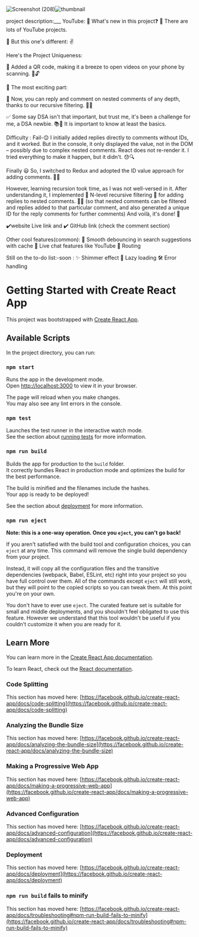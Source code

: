 ![Screenshot (208)](https://github.com/weberankit/YTReact/assets/94105514/b52d9e0c-fcf6-4a0e-8464-9ad3ae738d4c)![thumbnail](https://github.com/weberankit/YTReact/assets/94105514/98e7a67b-2bfb-42fc-b1d0-8f5bcd39b99a)

project description:___
YouTube: 🎇 What's new in this project❓ 🗼 There are lots of YouTube projects.

🎯 But this one's different: ✌️

Here's the Project Uniqueness:

🔵 Added a QR code, making it a breeze to open videos on your phone by scanning. 📱🔓

🔵 The most exciting part:

📣 Now, you can reply and comment on nested comments of any depth, thanks to our recursive filtering. 🧩🔁

✅ Some say DSA isn't that important, but trust me, it's been a challenge for me, a DSA newbie. 📚💪 It is important to know at least the basics.

Difficulty :
Fail-😌
I initially added replies directly to comments without IDs, and it worked. But in the console, it only displayed the value, not in the DOM – possibly due to complex nested comments. React does not re-render it. I tried everything to make it happen, but it didn't. 😓🔍

Finally 😃
So, I switched to Redux and adopted the ID value approach for adding comments. 🔄💬

However, learning recursion took time, as I was not well-versed in it. After understanding it, I implemented 🚨 N-level recursive filtering 🚨 for adding replies to nested comments. 🧠🔄 (so that nested comments can be filtered and replies added to that particular comment, and also generated a unique ID for the reply comments for further comments)
And voilà, it's done! 🎉

✔️website Live link and ✔️ GitHub link (check the comment section)

Other cool features(common):
🔵 Smooth debouncing in search suggestions with cache
🔵 Live chat features like YouTube
🔵 Routing

Still on the to-do list:-soon :
✨ Shimmer effect
📁 Lazy loading
🛠️ Error handling







# Getting Started with Create React App

This project was bootstrapped with [Create React App](https://github.com/facebook/create-react-app).

## Available Scripts

In the project directory, you can run:

### `npm start`

Runs the app in the development mode.\
Open [http://localhost:3000](http://localhost:3000) to view it in your browser.

The page will reload when you make changes.\
You may also see any lint errors in the console.

### `npm test`

Launches the test runner in the interactive watch mode.\
See the section about [running tests](https://facebook.github.io/create-react-app/docs/running-tests) for more information.

### `npm run build`

Builds the app for production to the `build` folder.\
It correctly bundles React in production mode and optimizes the build for the best performance.

The build is minified and the filenames include the hashes.\
Your app is ready to be deployed!

See the section about [deployment](https://facebook.github.io/create-react-app/docs/deployment) for more information.

### `npm run eject`

**Note: this is a one-way operation. Once you `eject`, you can't go back!**

If you aren't satisfied with the build tool and configuration choices, you can `eject` at any time. This command will remove the single build dependency from your project.

Instead, it will copy all the configuration files and the transitive dependencies (webpack, Babel, ESLint, etc) right into your project so you have full control over them. All of the commands except `eject` will still work, but they will point to the copied scripts so you can tweak them. At this point you're on your own.

You don't have to ever use `eject`. The curated feature set is suitable for small and middle deployments, and you shouldn't feel obligated to use this feature. However we understand that this tool wouldn't be useful if you couldn't customize it when you are ready for it.

## Learn More

You can learn more in the [Create React App documentation](https://facebook.github.io/create-react-app/docs/getting-started).

To learn React, check out the [React documentation](https://reactjs.org/).

### Code Splitting

This section has moved here: [https://facebook.github.io/create-react-app/docs/code-splitting](https://facebook.github.io/create-react-app/docs/code-splitting)

### Analyzing the Bundle Size

This section has moved here: [https://facebook.github.io/create-react-app/docs/analyzing-the-bundle-size](https://facebook.github.io/create-react-app/docs/analyzing-the-bundle-size)

### Making a Progressive Web App

This section has moved here: [https://facebook.github.io/create-react-app/docs/making-a-progressive-web-app](https://facebook.github.io/create-react-app/docs/making-a-progressive-web-app)

### Advanced Configuration

This section has moved here: [https://facebook.github.io/create-react-app/docs/advanced-configuration](https://facebook.github.io/create-react-app/docs/advanced-configuration)

### Deployment

This section has moved here: [https://facebook.github.io/create-react-app/docs/deployment](https://facebook.github.io/create-react-app/docs/deployment)

### `npm run build` fails to minify

This section has moved here: [https://facebook.github.io/create-react-app/docs/troubleshooting#npm-run-build-fails-to-minify](https://facebook.github.io/create-react-app/docs/troubleshooting#npm-run-build-fails-to-minify)
